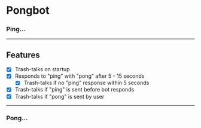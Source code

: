 # Pongbot

### Ping...

---

## Features

- [x] Trash-talks on startup
- [x] Responds to "ping" with "pong" after 5 - 15 seconds
  - [x] Trash-talks if no "ping" response within 5 seconds

- [x] Trash-talks if "ping" is sent before bot responds
- [x] Trash-talks if "pong" is sent by user

---

### Pong...